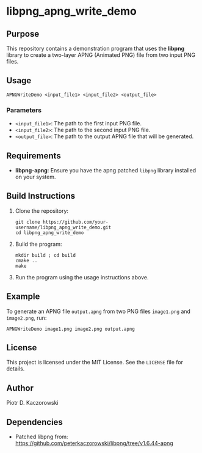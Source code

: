 # libpng_apng_write_demo

## Purpose
This repository contains a demonstration program that uses the **libpng** library to create a two-layer APNG (Animated PNG) file from two input PNG files.

## Usage
```
APNGWriteDemo <input_file1> <input_file2> <output_file>
```

### Parameters
- `<input_file1>`: The path to the first input PNG file.
- `<input_file2>`: The path to the second input PNG file.
- `<output_file>`: The path to the output APNG file that will be generated.

## Requirements
- **libpng-apng**: Ensure you have the apng patched `libpng` library installed on your system.

## Build Instructions
1. Clone the repository:
   ```
   git clone https://github.com/your-username/libpng_apng_write_demo.git
   cd libpng_apng_write_demo
   ```

2. Build the program:
   ```
   mkdir build ; cd build
   cmake ..
   make
   ```

3. Run the program using the usage instructions above.

## Example
To generate an APNG file `output.apng` from two PNG files `image1.png` and `image2.png`, run:
```
APNGWriteDemo image1.png image2.png output.apng
```

## License
This project is licensed under the MIT License. See the `LICENSE` file for details.

## Author
Piotr D. Kaczorowski

## Dependencies
- Patched libpng from: https://github.com/peterkaczorowski/libpng/tree/v1.6.44-apng

